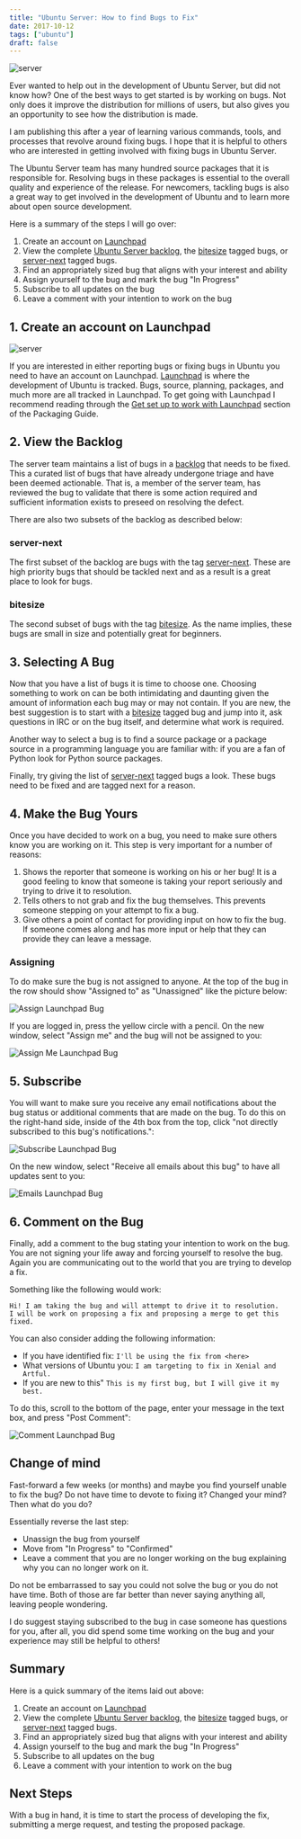```yaml
---
title: "Ubuntu Server: How to find Bugs to Fix"
date: 2017-10-12
tags: ["ubuntu"]
draft: false
---
```


![server](/img/ubuntu/server.png#center)

Ever wanted to help out in the development of Ubuntu Server, but did not know how? One of the best ways to get started is by working on bugs. Not only does it improve the distribution for millions of users, but also gives you an opportunity to see how the distribution is made.

I am publishing this after a year of learning various commands, tools, and processes that revolve around fixing bugs. I hope that it is helpful to others who are interested in getting involved with fixing bugs in Ubuntu Server.

The Ubuntu Server team has many hundred source packages that it is responsible for. Resolving bugs in these packages is essential to the overall quality and experience of the release. For newcomers, tackling bugs is also a great way to get involved in the development of Ubuntu and to learn more about open source development.

Here is a summary of the steps I will go over:

  1. Create an account on [Launchpad](https://launchpad.net/)
  1. View the complete [Ubuntu Server backlog](https://bugs.launchpad.net/~ubuntu-server/+subscribedbugs), the [bitesize](https://bugs.launchpad.net/~ubuntu-server/+subscribedbugs?field.searchtext=&field.status:list=NEW&field.status:list=CONFIRMED&field.status:list=TRIAGED&field.status:list=INPROGRESS&field.status:list=FIXCOMMITTED&field.status:list=INCOMPLETE_WITH_RESPONSE&field.status:list=INCOMPLETE_WITHOUT_RESPONSE&assignee_option=any&field.assignee=&field.bug_reporter=&field.bug_commenter=&field.subscriber=&field.structural_subscriber=&field.tag=bitesize&field.tags_combinator=ANY&field.status_upstream-empty-marker=1&field.has_cve.used=&field.omit_dupes.used=&field.omit_dupes=on&field.affects_me.used=&field.has_patch.used=&field.has_branches.used=&field.has_branches=on&field.has_no_branches.used=&field.has_no_branches=on&field.has_blueprints.used=&field.has_blueprints=on&field.has_no_blueprints.used=&field.has_no_blueprints=on&search=Search&orderby=-date_last_updated&start=0) tagged bugs, or [server-next](https://bugs.launchpad.net/ubuntu/?field.searchtext=&orderby=-importance&field.status:list=NEW&field.status:list=CONFIRMED&field.status:list=TRIAGED&field.status:list=INPROGRESS&field.status:list=FIXCOMMITTED&field.status:list=INCOMPLETE_WITH_RESPONSE&field.status:list=INCOMPLETE_WITHOUT_RESPONSE&assignee_option=any&field.assignee=&field.bug_reporter=&field.bug_commenter=&field.subscriber=&field.structural_subscriber=&field.component-empty-marker=1&field.tag=server-next&field.tags_combinator=ANY&field.status_upstream-empty-marker=1&field.has_cve.used=&field.omit_dupes.used=&field.omit_dupes=on&field.affects_me.used=&field.has_no_package.used=&field.has_patch.used=&field.has_branches.used=&field.has_branches=on&field.has_no_branches.used=&field.has_no_branches=on&field.has_blueprints.used=&field.has_blueprints=on&field.has_no_blueprints.used=&field.has_no_blueprints=on&search=Search) tagged bugs.
  1. Find an appropriately sized bug that aligns with your interest and ability
  1. Assign yourself to the bug and mark the bug "In Progress"
  1. Subscribe to all updates on the bug
  1. Leave a comment with your intention to work on the bug

## 1. Create an account on Launchpad

![server](/img/launchpad/logo.png#center)

If you are interested in either reporting bugs or fixing bugs in Ubuntu you need to have an account on Launchpad. [Launchpad](https://launchpad.net/) is where the development of Ubuntu is tracked. Bugs, source, planning, packages, and much more are all tracked in Launchpad. To get going with Launchpad I recommend reading through the [Get set up to work with Launchpad](http://packaging.ubuntu.com/html/getting-set-up.html#get-set-up-to-work-with-launchpad) section of the Packaging Guide.

## 2. View the Backlog

The server team maintains a list of bugs in a [backlog](https://bugs.launchpad.net/~ubuntu-server/+subscribedbugs) that needs to be fixed. This a curated list of bugs that have already undergone triage and have been deemed actionable. That is, a member of the server team, has reviewed the bug to validate that there is some action required and sufficient information exists to preseed on resolving the defect.

There are also two subsets of the backlog as described below:

### server-next

The first subset of the backlog are bugs with the tag [server-next](https://bugs.launchpad.net/ubuntu/?field.searchtext=&orderby=-importance&field.status:list=NEW&field.status:list=CONFIRMED&field.status:list=TRIAGED&field.status:list=INPROGRESS&field.status:list=FIXCOMMITTED&field.status:list=INCOMPLETE_WITH_RESPONSE&field.status:list=INCOMPLETE_WITHOUT_RESPONSE&assignee_option=any&field.assignee=&field.bug_reporter=&field.bug_commenter=&field.subscriber=&field.structural_subscriber=&field.component-empty-marker=1&field.tag=server-next&field.tags_combinator=ANY&field.status_upstream-empty-marker=1&field.has_cve.used=&field.omit_dupes.used=&field.omit_dupes=on&field.affects_me.used=&field.has_no_package.used=&field.has_patch.used=&field.has_branches.used=&field.has_branches=on&field.has_no_branches.used=&field.has_no_branches=on&field.has_blueprints.used=&field.has_blueprints=on&field.has_no_blueprints.used=&field.has_no_blueprints=on&search=search). These are high priority bugs that should be tackled next and as a result is a great place to look for bugs.

### bitesize

The second subset of bugs with the tag [bitesize](https://bugs.launchpad.net/~ubuntu-server/+subscribedbugs?field.searchtext=&field.status:list=NEW&field.status:list=CONFIRMED&field.status:list=TRIAGED&field.status:list=INPROGRESS&field.status:list=FIXCOMMITTED&field.status:list=INCOMPLETE_WITH_RESPONSE&field.status:list=INCOMPLETE_WITHOUT_RESPONSE&assignee_option=any&field.assignee=&field.bug_reporter=&field.bug_commenter=&field.subscriber=&field.structural_subscriber=&field.tag=bitesize&field.tags_combinator=ANY&field.status_upstream-empty-marker=1&field.has_cve.used=&field.omit_dupes.used=&field.omit_dupes=on&field.affects_me.used=&field.has_patch.used=&field.has_branches.used=&field.has_branches=on&field.has_no_branches.used=&field.has_no_branches=on&field.has_blueprints.used=&field.has_blueprints=on&field.has_no_blueprints.used=&field.has_no_blueprints=on&search=Search&orderby=-date_last_updated&start=0"). As the name implies, these bugs are small in size and potentially great for beginners.

## 3. Selecting A Bug

Now that you have a list of bugs it is time to choose one. Choosing something to work on can be both intimidating and daunting given the amount of information each bug may or may not contain. If you are new, the best suggestion is to start with a [bitesize](https://bugs.launchpad.net/~ubuntu-server/+subscribedbugs?field.searchtext=&field.status:list=NEW&field.status:list=CONFIRMED&field.status:list=TRIAGED&field.status:list=INPROGRESS&field.status:list=FIXCOMMITTED&field.status:list=INCOMPLETE_WITH_RESPONSE&field.status:list=INCOMPLETE_WITHOUT_RESPONSE&assignee_option=any&field.assignee=&field.bug_reporter=&field.bug_commenter=&field.subscriber=&field.structural_subscriber=&field.tag=bitesize&field.tags_combinator=ANY&field.status_upstream-empty-marker=1&field.has_cve.used=&field.omit_dupes.used=&field.omit_dupes=on&field.affects_me.used=&field.has_patch.used=&field.has_branches.used=&field.has_branches=on&field.has_no_branches.used=&field.has_no_branches=on&field.has_blueprints.used=&field.has_blueprints=on&field.has_no_blueprints.used=&field.has_no_blueprints=on&search=Search&orderby=-date_last_updated&start=0") tagged bug and jump into it, ask questions in IRC or on the bug itself, and determine what work is required.

Another way to select a bug is to find a source package or a package source in a programming language you are familiar with: if you are a fan of Python look for Python source packages.

Finally, try giving the list of [server-next](https://bugs.launchpad.net/ubuntu/?field.searchtext=&orderby=-importance&field.status:list=NEW&field.status:list=CONFIRMED&field.status:list=TRIAGED&field.status:list=INPROGRESS&field.status:list=FIXCOMMITTED&field.status:list=INCOMPLETE_WITH_RESPONSE&field.status:list=INCOMPLETE_WITHOUT_RESPONSE&assignee_option=any&field.assignee=&field.bug_reporter=&field.bug_commenter=&field.subscriber=&field.structural_subscriber=&field.component-empty-marker=1&field.tag=server-next&field.tags_combinator=ANY&field.status_upstream-empty-marker=1&field.has_cve.used=&field.omit_dupes.used=&field.omit_dupes=on&field.affects_me.used=&field.has_no_package.used=&field.has_patch.used=&field.has_branches.used=&field.has_branches=on&field.has_no_branches.used=&field.has_no_branches=on&field.has_blueprints.used=&field.has_blueprints=on&field.has_no_blueprints.used=&field.has_no_blueprints=on&search=search) tagged bugs a look. These bugs need to be fixed and are tagged next for a reason.

## 4. Make the Bug Yours

Once you have decided to work on a bug, you need to make sure others know you are working on it. This step is very important for a number of reasons:

  1. Shows the reporter that someone is working on his or her bug! It is a good feeling to know that someone is taking your report seriously and trying to drive it to resolution.
  1. Tells others to not grab and fix the bug themselves. This prevents someone stepping on your attempt to fix a bug.
  1. Give others a point of contact for providing input on how to fix the bug. If someone comes along and has more input or help that they can provide they can leave a message.

### Assigning

To do make sure the bug is not assigned to anyone. At the top of the bug in the row should show "Assigned to" as "Unassigned" like the picture below:

![Assign Launchpad Bug](/img/launchpad/bug_assign.png)

If you are logged in, press the yellow circle with a pencil. On the new window, select "Assign me" and the bug will not be assigned to you:

![Assign Me Launchpad Bug](/img/launchpad/bug_assign_me.png#center)

## 5. Subscribe

You will want to make sure you receive any email notifications about the bug status or additional comments that are made on the bug. To do this on the right-hand side, inside of the 4th box from the top, click "not directly subscribed to this bug's notifications.":

![Subscribe Launchpad Bug](/img/launchpad/bug_subscribe.png#center)

On the new window, select "Receive all emails about this bug" to have all updates sent to you:

![Emails Launchpad Bug](/img/launchpad/bug_all_emails.png#center)

## 6. Comment on the Bug

Finally, add a comment to the bug stating your intention to work on the bug. You are not signing your life away and forcing yourself to resolve the bug. Again you are communicating out to the world that you are trying to develop a fix.

Something like the following would work:

```text
Hi! I am taking the bug and will attempt to drive it to resolution.
I will be work on proposing a fix and proposing a merge to get this fixed.
```

You can also consider adding the following information:

* If you have identified fix: `I'll be using the fix from <here>`
* What versions of Ubuntu you: `I am targeting to fix in Xenial and Artful.`
* If you are new to this" `This is my first bug, but I will give it my best.`

To do this, scroll to the bottom of the page, enter your message in the text box, and press "Post Comment":

![Comment Launchpad Bug](/img/launchpad/bug_comment.png)

## Change of mind

Fast-forward a few weeks (or months) and maybe you find yourself unable to fix the bug? Do not have time to devote to fixing it? Changed your mind? Then what do you do?

Essentially reverse the last step:

* Unassign the bug from yourself
* Move from "In Progress" to "Confirmed"
* Leave a comment that you are no longer working on the bug explaining why you can no longer work on it.

Do not be embarrassed to say you could not solve the bug or you do not have time. Both of those are far better than never saying anything all, leaving people wondering.

I do suggest staying subscribed to the bug in case someone has questions for you, after all, you did spend some time working on the bug and your experience may still be helpful to others!

## Summary

Here is a quick summary of the items laid out above:

  1. Create an account on [Launchpad](https://launchpad.net/)
  1. View the complete [Ubuntu Server backlog](https://bugs.launchpad.net/~ubuntu-server/+subscribedbugs), the [bitesize](https://bugs.launchpad.net/~ubuntu-server/+subscribedbugs?field.searchtext=&field.status:list=NEW&field.status:list=CONFIRMED&field.status:list=TRIAGED&field.status:list=INPROGRESS&field.status:list=FIXCOMMITTED&field.status:list=INCOMPLETE_WITH_RESPONSE&field.status:list=INCOMPLETE_WITHOUT_RESPONSE&assignee_option=any&field.assignee=&field.bug_reporter=&field.bug_commenter=&field.subscriber=&field.structural_subscriber=&field.tag=bitesize&field.tags_combinator=ANY&field.status_upstream-empty-marker=1&field.has_cve.used=&field.omit_dupes.used=&field.omit_dupes=on&field.affects_me.used=&field.has_patch.used=&field.has_branches.used=&field.has_branches=on&field.has_no_branches.used=&field.has_no_branches=on&field.has_blueprints.used=&field.has_blueprints=on&field.has_no_blueprints.used=&field.has_no_blueprints=on&search=Search&orderby=-date_last_updated&start=0) tagged bugs, or [server-next](https://bugs.launchpad.net/ubuntu/?field.searchtext=&orderby=-importance&field.status:list=NEW&field.status:list=CONFIRMED&field.status:list=TRIAGED&field.status:list=INPROGRESS&field.status:list=FIXCOMMITTED&field.status:list=INCOMPLETE_WITH_RESPONSE&field.status:list=INCOMPLETE_WITHOUT_RESPONSE&assignee_option=any&field.assignee=&field.bug_reporter=&field.bug_commenter=&field.subscriber=&field.structural_subscriber=&field.component-empty-marker=1&field.tag=server-next&field.tags_combinator=ANY&field.status_upstream-empty-marker=1&field.has_cve.used=&field.omit_dupes.used=&field.omit_dupes=on&field.affects_me.used=&field.has_no_package.used=&field.has_patch.used=&field.has_branches.used=&field.has_branches=on&field.has_no_branches.used=&field.has_no_branches=on&field.has_blueprints.used=&field.has_blueprints=on&field.has_no_blueprints.used=&field.has_no_blueprints=on&search=Search) tagged bugs.
  1. Find an appropriately sized bug that aligns with your interest and ability
  1. Assign yourself to the bug and mark the bug "In Progress"
  1. Subscribe to all updates on the bug
  1. Leave a comment with your intention to work on the bug

## Next Steps

With a bug in hand, it is time to start the process of developing the fix, submitting a merge request, and testing the proposed package.

